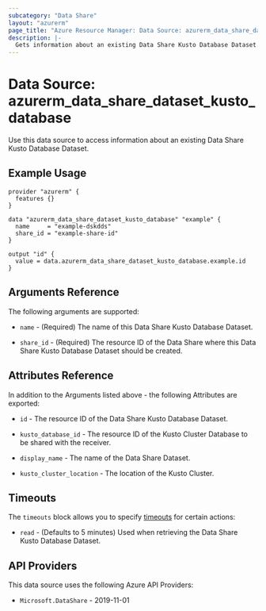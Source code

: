 ```yaml
---
subcategory: "Data Share"
layout: "azurerm"
page_title: "Azure Resource Manager: Data Source: azurerm_data_share_dataset_kusto_database"
description: |-
  Gets information about an existing Data Share Kusto Database Dataset.
---
```


# Data Source: azurerm_data_share_dataset_kusto_database

Use this data source to access information about an existing Data Share Kusto Database Dataset.

## Example Usage

```hcl
provider "azurerm" {
  features {}
}

data "azurerm_data_share_dataset_kusto_database" "example" {
  name     = "example-dskdds"
  share_id = "example-share-id"
}

output "id" {
  value = data.azurerm_data_share_dataset_kusto_database.example.id
}
```

## Arguments Reference

The following arguments are supported:

* `name` - (Required) The name of this Data Share Kusto Database Dataset.

* `share_id` - (Required) The resource ID of the Data Share where this Data Share Kusto Database Dataset should be created.

## Attributes Reference

In addition to the Arguments listed above - the following Attributes are exported:

* `id` - The resource ID of the Data Share Kusto Database Dataset.

* `kusto_database_id` - The resource ID of the Kusto Cluster Database to be shared with the receiver.

* `display_name` - The name of the Data Share Dataset.

* `kusto_cluster_location` - The location of the Kusto Cluster.

## Timeouts

The `timeouts` block allows you to specify [timeouts](https://developer.hashicorp.com/terraform/language/resources/configure#define-operation-timeouts) for certain actions:

* `read` - (Defaults to 5 minutes) Used when retrieving the Data Share Kusto Database Dataset.

## API Providers
<!-- This section is generated, changes will be overwritten -->
This data source uses the following Azure API Providers:

* `Microsoft.DataShare` - 2019-11-01
